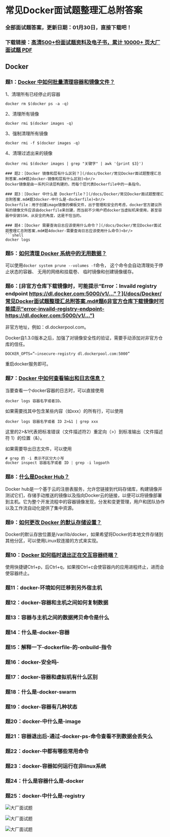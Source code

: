 # 常见Docker面试题整理汇总附答案

### 全部面试题答案，更新日期：01月30日，直接下载吧！

### 下载链接：[高清500+份面试题资料及电子书，累计 10000+ 页大厂面试题  PDF](/docs/index.md)

## Docker

### 题1：[Docker 中如何批量清理容器和镜像文件？](/docs/Docker/常见Docker面试题整理汇总附答案.md#题1docker-中如何批量清理容器和镜像文件)<br/>
1、清理所有已经停止的容器
```shell
docker rm $(docker ps -a -q)
```
2、清理所有镜像
```shell
docker rmi $(docker images -q)
```
3、强制清理所有镜像
```shell
docker rmi -f $(docker images -q)
```
4、清理过滤出来的镜像
```shell
docker rmi $(docker images | grep "关键字" | awk '{print $3}')

### 题2：[Docker 镜像和层有什么区别？](/docs/Docker/常见Docker面试题整理汇总附答案.md#题2docker-镜像和层有什么区别)<br/>
Docker镜像是由一系列只读层构建的，而每个层代表Dockerfile中的一条指令。

### 题3：[Docker 中什么是 Dockerfile？](/docs/Docker/常见Docker面试题整理汇总附答案.md#题3docker-中什么是-dockerfile)<br/>
Dockerfile：用于创建image镜像的模板文件，出于管理和安全的考虑，docker官方建议所有的镜像文件应该由dockerfile来创建，而当前不少用户把docker当虚拟机来使用，甚至容器中安装SSH，从安全的角度，这是不恰当的。

### 题4：[Docker 需要查询日志应该使用什么命令？](/docs/Docker/常见Docker面试题整理汇总附答案.md#题4docker-需要查询日志应该使用什么命令)<br/>
```shell
docker logs
```

### 题5：[如何清理 Docker 系统中的无用数据？](/docs/Docker/常见Docker面试题整理汇总附答案.md#题5如何清理-docker-系统中的无用数据)<br/>
可以使用<code>docker system prune --volumes -f</code>命令， 这个命令会自动清理处于停止状态的容器、 无用的网络和挂载卷、 临时镜像和创建镜像缓存。

### 题6：[非官方仓库下载镜像时，可能提示“Error：Invaild registry endpoint https://dl.docker.com:5000/v1/…”？](/docs/Docker/常见Docker面试题整理汇总附答案.md#题6非官方仓库下载镜像时可能提示“error-invaild-registry-endpoint-https://dl.docker.com:5000/v1/…”)<br/>
非官方地址，例如：dl.dockerpool.com。

Docker自1.3.0版本之后，加强了对镜像安全性的验证，需要手动添加对非官方仓库的信任。 

```shell
DOCKER_OPTS=”–insecure-registry dl.dockerpool.com:5000” 
```
重启docker服务即可。

### 题7：[Docker 中如何查看输出和日志信息？](/docs/Docker/常见Docker面试题整理汇总附答案.md#题7docker-中如何查看输出和日志信息)<br/>
当要查看一个docker容器的日志时，可以直接使用
```shell
docker logs 容器名字或者ID。
```
如果需要找其中包含某些内容（如xxx）的所有行，可以使用
```shell
docker logs 容器名字或者 ID 2>&1 | grep xxx
```
这里的2>&1代表把标准错误（文件描述符2）重定向（>）到标准输出（文件描述符 1）的位置（&）。

如果需要导出日志文件，可以使用
```java
# grep 的 -i 表示不区分大小写 
docker inspect 容器名字或者 ID | grep -i logpath
```

### 题8：[什么是Docker Hub？](/docs/Docker/常见Docker面试题整理汇总附答案.md#题8什么是docker-hub)<br/>
Docker hub是一个基于云的注册表服务，允许您链接到代码存储库，构建镜像并测试它们，存储手动推送的镜像以及指向Docker云的链接，以便可以将镜像部署到主机。它为整个开发流程中的容器镜像发现，分发和变更管理，用户和团队协作以及工作流自动化提供了集中资源。

### 题9：[如何更改 Docker 的默认存储设置？](/docs/Docker/常见Docker面试题整理汇总附答案.md#题9如何更改-docker-的默认存储设置)<br/>
Docker的默认存放位置是/var/lib/docker，如果希望将Docker的本地文件存储到其他分区，可以使用Linux软连接的方式来实现。

### 题10：[Docker 如何临时退出正在交互容器终端？](/docs/Docker/常见Docker面试题整理汇总附答案.md#题10docker-如何临时退出正在交互容器终端)<br/>
使用快捷键Ctrl+p，后Ctrl+q，如果按Ctrl+c会使容器内的应用进程终止，进而会使容器终止。

### 题11：docker-环境如何迁移到另外宿主机<br/>


### 题12：docker-容器和主机之间如何复制数据<br/>


### 题13：容器与主机之间的数据拷贝命令是什么<br/>


### 题14：什么是-docker-容器<br/>


### 题15：解释一下-dockerfile-的-onbuild-指令<br/>


### 题16：docker-安全吗-<br/>


### 题17：docker-容器和虚拟机有什么区别<br/>


### 题18：什么是-docker-swarm<br/>


### 题19：docker-容器有几种状态<br/>


### 题20：docker-中什么是-image<br/>


### 题21：容器退出后-通过-docker-ps-命令查看不到数据会丢失么<br/>


### 题22：docker-中都有哪些常用命令<br/>


### 题23：docker-容器如何运行在非linux系统<br/>


### 题24：什么是容器什么是-docker<br/>


### 题25：docker-中什么是-registry<br/>


![大厂面试题](../../imgs/pages.jpg "Java精选")

![大厂面试题](../../imgs/pdfs.png "Java精选")

![大厂面试题](../../imgs/weixin.png "Java精选")